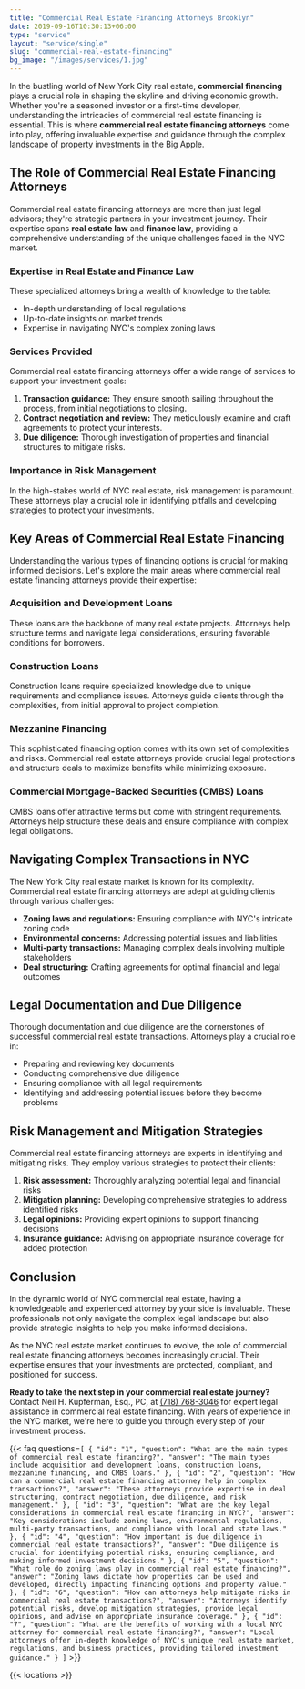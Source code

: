 ```yaml
---
title: "Commercial Real Estate Financing Attorneys Brooklyn"
date: 2019-09-16T10:30:13+06:00
type: "service"
layout: "service/single"
slug: "commercial-real-estate-financing"
bg_image: "/images/services/1.jpg"
---
```


In the bustling world of New York City real estate, **commercial financing** plays a crucial role in shaping the skyline and driving economic growth. Whether you're a seasoned investor or a first-time developer, understanding the intricacies of commercial real estate financing is essential. This is where **commercial real estate financing attorneys** come into play, offering invaluable expertise and guidance through the complex landscape of property investments in the Big Apple.

## The Role of Commercial Real Estate Financing Attorneys
Commercial real estate financing attorneys are more than just legal advisors; they're strategic partners in your investment journey. Their expertise spans **real estate law** and **finance law**, providing a comprehensive understanding of the unique challenges faced in the NYC market.

### Expertise in Real Estate and Finance Law
These specialized attorneys bring a wealth of knowledge to the table:

- In-depth understanding of local regulations
- Up-to-date insights on market trends
- Expertise in navigating NYC's complex zoning laws

### Services Provided
Commercial real estate financing attorneys offer a wide range of services to support your investment goals:

1) **Transaction guidance:** They ensure smooth sailing throughout the process, from initial negotiations to closing.
2) **Contract negotiation and review:** They meticulously examine and craft agreements to protect your interests.
3) **Due diligence:** Thorough investigation of properties and financial structures to mitigate risks.

### Importance in Risk Management
In the high-stakes world of NYC real estate, risk management is paramount. These attorneys play a crucial role in identifying pitfalls and developing strategies to protect your investments.

## Key Areas of Commercial Real Estate Financing
Understanding the various types of financing options is crucial for making informed decisions. Let's explore the main areas where commercial real estate financing attorneys provide their expertise:

### Acquisition and Development Loans
These loans are the backbone of many real estate projects. Attorneys help structure terms and navigate legal considerations, ensuring favorable conditions for borrowers.

### Construction Loans
Construction loans require specialized knowledge due to unique requirements and compliance issues. Attorneys guide clients through the complexities, from initial approval to project completion.

### Mezzanine Financing
This sophisticated financing option comes with its own set of complexities and risks. Commercial real estate attorneys provide crucial legal protections and structure deals to maximize benefits while minimizing exposure.

### Commercial Mortgage-Backed Securities (CMBS) Loans
CMBS loans offer attractive terms but come with stringent requirements. Attorneys help structure these deals and ensure compliance with complex legal obligations.

## Navigating Complex Transactions in NYC
The New York City real estate market is known for its complexity. Commercial real estate financing attorneys are adept at guiding clients through various challenges:

- **Zoning laws and regulations:** Ensuring compliance with NYC's intricate zoning code
- **Environmental concerns:** Addressing potential issues and liabilities
- **Multi-party transactions:** Managing complex deals involving multiple stakeholders
- **Deal structuring:** Crafting agreements for optimal financial and legal outcomes

## Legal Documentation and Due Diligence
Thorough documentation and due diligence are the cornerstones of successful commercial real estate transactions. Attorneys play a crucial role in:

- Preparing and reviewing key documents
- Conducting comprehensive due diligence
- Ensuring compliance with all legal requirements
- Identifying and addressing potential issues before they become problems

## Risk Management and Mitigation Strategies
Commercial real estate financing attorneys are experts in identifying and mitigating risks. They employ various strategies to protect their clients:

1) **Risk assessment:** Thoroughly analyzing potential legal and financial risks
2) **Mitigation planning:** Developing comprehensive strategies to address identified risks
3) **Legal opinions:** Providing expert opinions to support financing decisions
4) **Insurance guidance:** Advising on appropriate insurance coverage for added protection

## Conclusion
In the dynamic world of NYC commercial real estate, having a knowledgeable and experienced attorney by your side is invaluable. These professionals not only navigate the complex legal landscape but also provide strategic insights to help you make informed decisions.

As the NYC real estate market continues to evolve, the role of commercial real estate financing attorneys becomes increasingly crucial. Their expertise ensures that your investments are protected, compliant, and positioned for success.

**Ready to take the next step in your commercial real estate journey?** Contact Neil H. Kupferman, Esq., PC, at [<span class="clickable-phone">(718) 768-3046</span>](tel:+17187683046) for expert legal assistance in commercial real estate financing. With years of experience in the NYC market, we're here to guide you through every step of your investment process.

{{< faq questions=`[
  { "id": "1", "question": "What are the main types of commercial real estate financing?", "answer": "The main types include acquisition and development loans, construction loans, mezzanine financing, and CMBS loans." },
  { "id": "2", "question": "How can a commercial real estate financing attorney help in complex transactions?", "answer": "These attorneys provide expertise in deal structuring, contract negotiation, due diligence, and risk management." },
  { "id": "3", "question": "What are the key legal considerations in commercial real estate financing in NYC?", "answer": "Key considerations include zoning laws, environmental regulations, multi-party transactions, and compliance with local and state laws." },
  { "id": "4", "question": "How important is due diligence in commercial real estate transactions?", "answer": "Due diligence is crucial for identifying potential risks, ensuring compliance, and making informed investment decisions." },
  { "id": "5", "question": "What role do zoning laws play in commercial real estate financing?", "answer": "Zoning laws dictate how properties can be used and developed, directly impacting financing options and property value." },
  { "id": "6", "question": "How can attorneys help mitigate risks in commercial real estate transactions?", "answer": "Attorneys identify potential risks, develop mitigation strategies, provide legal opinions, and advise on appropriate insurance coverage." },
  { "id": "7", "question": "What are the benefits of working with a local NYC attorney for commercial real estate financing?", "answer": "Local attorneys offer in-depth knowledge of NYC's unique real estate market, regulations, and business practices, providing tailored investment guidance." }
]` >}}

{{< locations >}}
